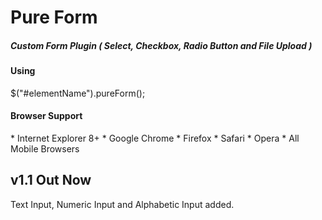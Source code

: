 <h1>Pure Form</h1>

<h5>Custom Form Plugin ( Select, Checkbox, Radio Button and File Upload )</h5>

<h4> Using </h4>
$("#elementName").pureForm();


<h4> Browser Support </h4>
* Internet Explorer 8+
* Google Chrome
* Firefox
* Safari
* Opera 
* All Mobile Browsers

<h2>v1.1 Out Now</h2>
Text Input, Numeric Input and Alphabetic Input added.
